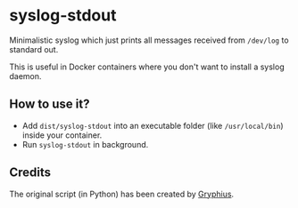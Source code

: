 # syslog-stdout

Minimalistic syslog which just prints all messages received from `/dev/log` to standard out.

This is useful in Docker containers where you don't want to install a syslog daemon.

## How to use it?

* Add `dist/syslog-stdout` into an executable folder (like `/usr/local/bin`) inside your container.
* Run `syslog-stdout` in background.

## Credits

The original script (in Python) has been created by [Gryphius](https://github.com/gryphius/syslog-stdout).
